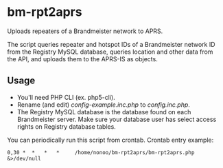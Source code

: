 # bm-rpt2aprs

Uploads repeaters of a Brandmeister network to APRS.

The script queries repeater and hotspot IDs of a Brandmeister network ID
from the Registry MySQL database, queries location and other data from the
API, and uploads them to the APRS-IS as objects.

## Usage

- You'll need PHP CLI (ex. php5-cli).
- Rename (and edit) *config-example.inc.php* to *config.inc.php*.
- The Registry MySQL database is the database found on each Brandmeister server.
  Make sure your database user has select access rights on Registry database tables.

You can periodically run this script from crontab. Crontab entry example:

```
0,30 *  *   *   *     /home/nonoo/bm-rpt2aprs/bm-rpt2aprs.php &>/dev/null
```
